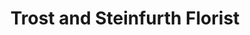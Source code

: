 ---
title: "Trost and Steinfurth Florist"
url: /erie/trost-and-steinfurth-florist/
shop: florist
---